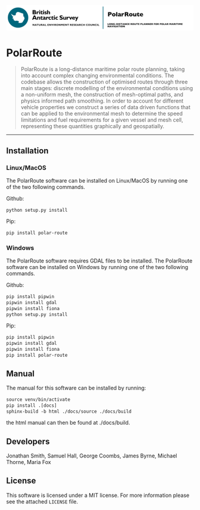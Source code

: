 ![](logo.jpg)
# PolarRoute
> PolarRoute is a long-distance maritime polar route planning, taking into account complex changing environmental conditions. The codebase allows the construction of optimised routes through three main stages: discrete modelling of the environmental conditions using a non-uniform mesh, the construction of mesh-optimal paths, and physics informed path smoothing. In order to account for different vehicle properties we construct a series of data driven functions that can be applied to the environmental mesh to determine the speed limitations and fuel requirements for a given vessel and mesh cell, representing these quantities graphically and geospatially.
---

## Installation
### Linux/MacOS
The PolarRoute software can be installed on Linux/MacOS by running one of the two following commands.

Github:
```
python setup.py install
```

Pip: 
```
pip install polar-route
```

### Windows
The PolarRoute software requires GDAL files to be installed. The PolarRoute software can be installed on Windows by running one of the two following commands.

Github:
```
pip install pipwin
pipwin install gdal
pipwin install fiona
python setup.py install
```

Pip: 
```
pip install pipwin
pipwin install gdal
pipwin install fiona
pip install polar-route
```

## Manual
The manual for this software can be installed by running:
```
source venv/bin/activate
pip install .[docs]
sphinx-build -b html ./docs/source ./docs/build
```
the html manual can then be found at ./docs/build.

## Developers
Jonathan Smith, Samuel Hall, George Coombs, James Byrne,  Michael Thorne, Maria Fox

## License
This software is licensed under a MIT license. For more information please see the attached  ``LICENSE`` file.

[version]: https://img.shields.io/PolarRoute/v/datadog-metrics.svg?style=flat-square
[downloads]: https://img.shields.io/PolarRoute/dm/datadog-metrics.svg?style=flat-square
